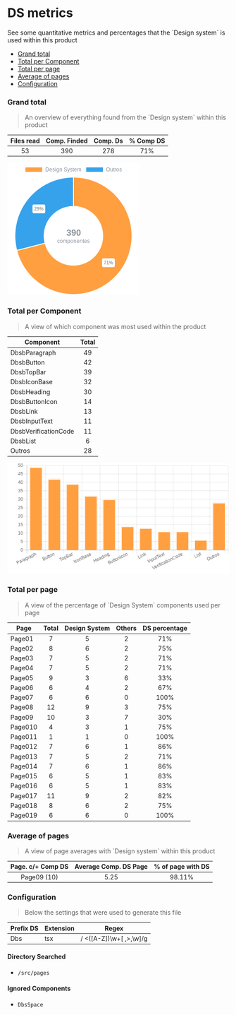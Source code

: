 # DS metrics

See some quantitative metrics and percentages that the \`Design system\` is used within this product

- [Grand total](#grand-total)
- [Total per Component](#total-per-component)
- [Total per page](#total-per-page)
- [Average of pages](#average-of-pages)
- [Configuration](#configuration) 

### Grand total

> An overview of everything found from the \`Design system\` within this product

|Files read|Comp. Finded|Comp. Ds|% Comp DS|
|:--:|:--:|:--:|:--:|
| 53 | 390 | 278 | 71% | 

![Total](chartgeneral.png) 

### Total per Component

> A view of which component was most used within the product

|Component|Total|
|--|:--:|
| DbsbParagraph | 49 |
| DbsbButton | 42 |
| DbsbTopBar | 39 |
| DbsbIconBase | 32 |
| DbsbHeading | 30 |
| DbsbButtonIcon | 14 |
| DbsbLink | 13 |
| DbsbInputText | 11 |
| DbsbVerificationCode | 11 |
| DbsbList | 6 |
| Outros | 28 |


![Total](chartcount.png) 

### Total per page

> A view of the percentage of \`Design System\` components used per page

|Page|Total|Design System|Others|DS percentage|
|--|:--:|:--:|:--:|:--:|
|Page01|7|5|2|71%|
|Page02|8|6|2|75%|
|Page03|7|5|2|71%|
|Page04|7|5|2|71%|
|Page05|9|3|6|33%|
|Page06|6|4|2|67%|
|Page07|6|6|0|100%|
|Page08|12|9|3|75%|
|Page09|10|3|7|30%|
|Page010|4|3|1|75%|
|Page011|1|1|0|100%|
|Page012|7|6|1|86%|
|Page013|7|5|2|71%|
|Page014|7|6|1|86%|
|Page015|6|5|1|83%|
|Page016|6|5|1|83%|
|Page017|11|9|2|82%|
|Page018|8|6|2|75%|
|Page019|6|6|0|100%|


### Average of pages

> A view of page averages with \`Design system\` within this product

|Page. c/+ Comp DS|Average Comp. DS Page|% of page with DS|
|:--:|:--:|:--:|
| Page09 (10) | 5.25 | 98.11% |

### Configuration

> Below the settings that were used to generate this file

|Prefix DS|Extension|Regex|
|--|--|--|
| Dbs | tsx | / <([A-Z])\w+[ ,>,\w]/g | 

#### Directory Searched
 - `/src/pages` 


#### Ignored Components
 - `DbsSpace` 
